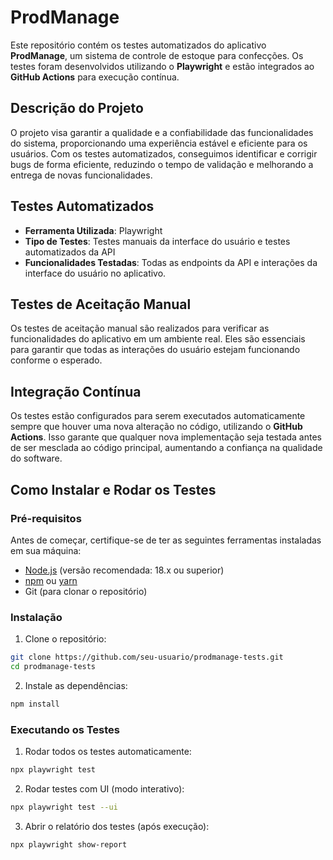 # ProdManage

Este repositório contém os testes automatizados do aplicativo **ProdManage**, um sistema de controle de estoque para confecções. Os testes foram desenvolvidos utilizando o **Playwright** e estão integrados ao **GitHub Actions** para execução contínua.

## Descrição do Projeto

O projeto visa garantir a qualidade e a confiabilidade das funcionalidades do sistema, proporcionando uma experiência estável e eficiente para os usuários. Com os testes automatizados, conseguimos identificar e corrigir bugs de forma eficiente, reduzindo o tempo de validação e melhorando a entrega de novas funcionalidades.

## Testes Automatizados

- **Ferramenta Utilizada**: Playwright
- **Tipo de Testes**: Testes manuais da interface do usuário e testes automatizados da API
- **Funcionalidades Testadas**: Todas as endpoints da API e interações da interface do usuário no aplicativo.

## Testes de Aceitação Manual

Os testes de aceitação manual são realizados para verificar as funcionalidades do aplicativo em um ambiente real. Eles são essenciais para garantir que todas as interações do usuário estejam funcionando conforme o esperado. 

## Integração Contínua

Os testes estão configurados para serem executados automaticamente sempre que houver uma nova alteração no código, utilizando o **GitHub Actions**. Isso garante que qualquer nova implementação seja testada antes de ser mesclada ao código principal, aumentando a confiança na qualidade do software.

## Como Instalar e Rodar os Testes

### Pré-requisitos

Antes de começar, certifique-se de ter as seguintes ferramentas instaladas em sua máquina:

- [Node.js](https://nodejs.org/) (versão recomendada: 18.x ou superior)  
- [npm](https://www.npmjs.com/) ou [yarn](https://yarnpkg.com/)  
- Git (para clonar o repositório)

### Instalação

1. Clone o repositório:

```bash
git clone https://github.com/seu-usuario/prodmanage-tests.git
cd prodmanage-tests
```

2. Instale as dependências:

```bash
npm install
```
### Executando os Testes

1. Rodar todos os testes automaticamente:

```bash
npx playwright test
```

2. Rodar testes com UI (modo interativo):

```bash
npx playwright test --ui
```

3. Abrir o relatório dos testes (após execução):

```bash
npx playwright show-report
```
